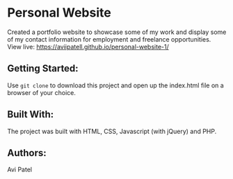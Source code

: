 # Personal Website

Created a portfolio website to showcase some of my work and display some of my contact information for employment and freelance opportunities. View live: https://aviipatell.github.io/personal-website-1/

## Getting Started:

Use `git clone` to download this project and open up the index.html file on a browser of your choice.

## Built With:

The project was built with HTML, CSS, Javascript (with jQuery) and PHP.

## Authors:

Avi Patel
